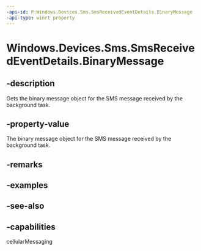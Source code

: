 ----api-id: P:Windows.Devices.Sms.SmsReceivedEventDetails.BinaryMessage
-api-type: winrt property
---<!-- Property syntaxpublic Windows.Devices.Sms.SmsBinaryMessage BinaryMessage { get; }--># Windows.Devices.Sms.SmsReceivedEventDetails.BinaryMessage## -descriptionGets the binary message object for the SMS message received by the background task.## -property-valueThe binary message object for the SMS message received by the background task.## -remarks## -examples## -see-also## -capabilitiescellularMessaging
